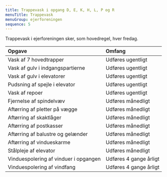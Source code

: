 ```yaml
---
title: Trappevask i opgang D, E, K, H, L, P og R
menuTitle: Trappevask
menuGroup: ejerforeningen
sequence: 5
---
```

Trappevask i ejerforeningen sker, som hovedregel, hver fredag.

| Opgave | Omfang |
| :- | :- |
| Vask af 7 hovedtrapper | Udføres ugentligt |
| Vask af gulv i indgangspartierne | Udføres ugentligt |
| Vask af gulv i elevatorer | Udføres ugentligt |
| Pudsning af spejle i elevator | Udføres ugentligt |
| Vask af repoer | Udføres ugentligt |
| Fjernelse af spindelvæv | Udføres månedligt |
| Aftørring af pletter på vægge | Udføres månedligt |
| Aftørring af skaktlåger | Udføres månedligt |
| Aftørring af postkasser | Udføres månedligt |
| Aftørring af balustre og gelænder | Udføres månedligt |
| Aftørring af vindueskarme | Udføres månedligt |
| Stålpleje af elevator | Udføres månedligt |
| Vinduespolering af vinduer i opgangen | Udføres 4 gange årligt |
| Vinduespolering af vindfang | Udføres 4 gange årligt |
